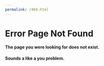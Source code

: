 ```yaml
---
permalink: /404.html
---
```

# Error Page Not Found
#### The page you were looking for does not exist.

#### Sounds a like a you problem.
